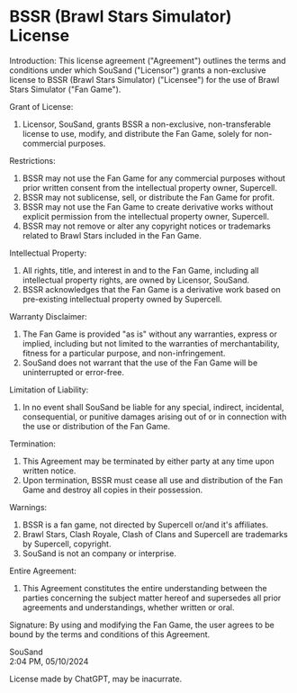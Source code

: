 # BSSR (Brawl Stars Simulator) License 

 Introduction: 
This license agreement ("Agreement") outlines the terms and conditions under which SouSand ("Licensor") grants a non-exclusive license to BSSR (Brawl Stars Simulator) ("Licensee") for the use of Brawl Stars Simulator ("Fan Game").

 Grant of License: 
1. Licensor, SouSand, grants BSSR a non-exclusive, non-transferable license to use, modify, and distribute the Fan Game, solely for non-commercial purposes.

 Restrictions: 
1. BSSR may not use the Fan Game for any commercial purposes without prior written consent from the intellectual property owner, Supercell.
2. BSSR may not sublicense, sell, or distribute the Fan Game for profit.
3. BSSR may not use the Fan Game to create derivative works without explicit permission from the intellectual property owner, Supercell.
4. BSSR may not remove or alter any copyright notices or trademarks related to Brawl Stars included in the Fan Game.

 Intellectual Property: 
1. All rights, title, and interest in and to the Fan Game, including all intellectual property rights, are owned by Licensor, SouSand.
2. BSSR acknowledges that the Fan Game is a derivative work based on pre-existing intellectual property owned by Supercell.

 Warranty Disclaimer: 
1. The Fan Game is provided "as is" without any warranties, express or implied, including but not limited to the warranties of merchantability, fitness for a particular purpose, and non-infringement.
2. SouSand does not warrant that the use of the Fan Game will be uninterrupted or error-free.

 Limitation of Liability: 
1. In no event shall SouSand be liable for any special, indirect, incidental, consequential, or punitive damages arising out of or in connection with the use or distribution of the Fan Game.

 Termination: 
1. This Agreement may be terminated by either party at any time upon written notice.
2. Upon termination, BSSR must cease all use and distribution of the Fan Game and destroy all copies in their possession.

 Warnings:
1. BSSR is a fan game, not directed by Supercell or/and it's affiliates.
2. Brawl Stars, Clash Royale, Clash of Clans and Supercell are trademarks by Supercell, copyright.
3. SouSand is not an company or interprise.

 Entire Agreement: 
1. This Agreement constitutes the entire understanding between the parties concerning the subject matter hereof and supersedes all prior agreements and understandings, whether written or oral.

 Signature: 
By using and modifying the Fan Game, the user agrees to be bound by the terms and conditions of this Agreement.

 SouSand   
 2:04 PM, 05/10/2024

 License made by ChatGPT, may be inacurrate.


